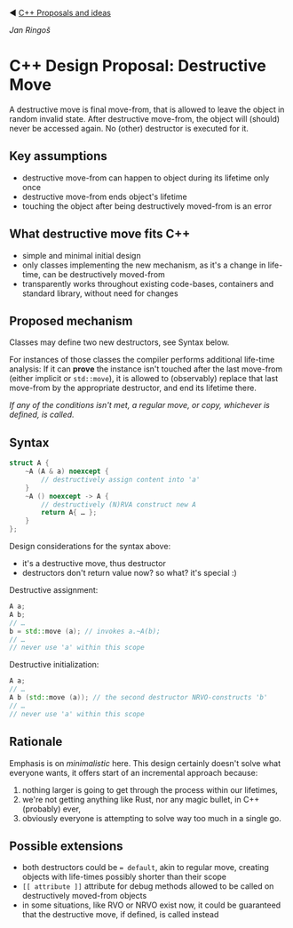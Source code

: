 ﻿:arrow_backward: [C++ Proposals and ideas](README.md)

*Jan Ringoš*
# C++ Design Proposal: Destructive Move

A destructive move is final move-from, that is allowed to leave the object in random invalid state.
After destructive move-from, the object will (should) never be accessed again.
No (other) destructor is executed for it.

## Key assumptions

* destructive move-from can happen to object during its lifetime only once
* destructive move-from ends object's lifetime
* touching the object after being destructively moved-from is an error

## What destructive move fits C++

* simple and minimal initial design
* only classes implementing the new mechanism, as it's a change in life-time, can be destructively moved-from
* transparently works throughout existing code-bases, containers and standard library, without need for changes

## Proposed mechanism

Classes may define two new destructors, see Syntax below.

For instances of those classes the compiler performs additional life-time analysis:
If it can **prove** the instance isn't touched after the last move-from (either implicit or `std::move`),
it is allowed to (observably) replace that last move-from by the appropriate destructor,
and end its lifetime there.

*If any of the conditions isn't met, a regular move, or copy, whichever is defined, is called.*

## Syntax

```cpp
struct A {
    ~A (A & a) noexcept {
        // destructively assign content into 'a'
    }
    ~A () noexcept -> A {
        // destructively (N)RVA construct new A
        return A{ … };
    }
};
```

Design considerations for the syntax above:

* it's a destructive move, thus destructor
* destructors don't return value now? so what? it's special :)

Destructive assignment:

```cpp
A a;
A b;
// …
b = std::move (a); // invokes a.~A(b);
// …
// never use 'a' within this scope
```

Destructive initialization:

```cpp
A a;
// …
A b (std::move (a)); // the second destructor NRVO-constructs 'b'
// …
// never use 'a' within this scope
```

## Rationale

Emphasis is on *minimalistic* here. This design certainly doesn't solve what everyone wants, it offers start of an incremental approach because:
1. nothing larger is going to get through the process within our lifetimes,
2. we're not getting anything like Rust, nor any magic bullet, in C++ (probably) ever,
3. obviously everyone is attempting to solve way too much in a single go.

## Possible extensions
* both destructors could be `= default`, akin to regular move, creating objects with life-times possibly shorter than their scope
* `[[ attribute ]]` attribute for debug methods allowed to be called on destructively moved-from objects
* in some situations, like RVO or NRVO exist now, it could be guaranteed that the destructive move, if defined, is called instead

